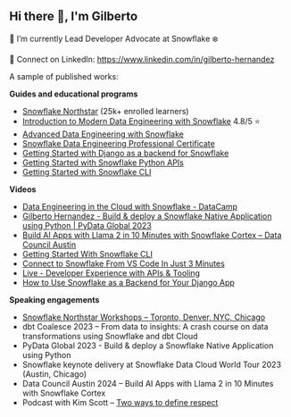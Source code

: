 ## Hi there 👋, I'm Gilberto

🔭 I’m currently Lead Developer Advocate at Snowflake ❄️

🤝 Connect on LinkedIn: https://www.linkedin.com/in/gilberto-hernandez

A sample of published works:

**Guides and educational programs**

- [Snowflake Northstar](https://www.snowflake.com/en/developers/northstar/) (25k+ enrolled learners)
- [Introduction to Modern Data Engineering with Snowflake](https://www.coursera.org/learn/data-engineering-snowflake/) 4.8/5 ⭐️
- [Advanced Data Engineering with Snowflake](https://www.coursera.org/learn/advanced-data-engineering-with-snowflake?specialization=snowflake-data-engineering)
- [Snowflake Data Engineering Professional Certificate](https://www.coursera.org/professional-certificates/snowflake-data-engineering)
- [Getting Started with Django as a backend for Snowflake](https://quickstarts.snowflake.com/guide/getting-started-django-snowflake/)
- [Getting Started with Snowflake Python APIs](https://docs.snowflake.com/en/developer-guide/snowflake-python-api/overview-tutorials)
- [Getting Started with Snowflake CLI](https://quickstarts.snowflake.com/guide/getting-started-with-snowflake-cli/)

**Videos**

- [Data Engineering in the Cloud with Snowflake - DataCamp](https://www.youtube.com/watch?v=s_NtSmBXwDU)
- [Gilberto Hernandez - Build & deploy a Snowflake Native Application using Python | PyData Global 2023](https://www.youtube.com/watch?v=OMkkdO8nMBI)
- [Build AI Apps with Llama 2 in 10 Minutes with Snowflake Cortex – Data Council Austin](https://www.youtube.com/watch?v=UN0rVayPEd4)
- [Getting Started With Snowflake CLI](https://www.youtube.com/watch?v=ooyZh56NePA)
- [Connect to Snowflake From VS Code In Just 3 Minutes](https://www.youtube.com/watch?v=Ov-fluftuiw)
- [Live - Developer Experience with APIs & Tooling](https://www.youtube.com/watch?v=99hyhuj31ro)
- [How to Use Snowflake as a Backend for Your Django App](https://www.youtube.com/watch?v=Wdck7hBco0U)

**Speaking engagements**

- [Snowflake Northstar Workshops – Toronto, Denver, NYC, Chicago](https://www.snowflake.com/northstar-builder-workshops/)
- dbt Coalesce 2023 – From data to insights: A crash course on data transformations using Snowflake and dbt Cloud
- PyData Global 2023 - Build & deploy a Snowflake Native Application using Python
- Snowflake keynote delivery at Snowflake Data Cloud World Tour 2023 (Austin, Chicago)
- Data Council Austin 2024 – Build AI Apps with Llama 2 in 10 Minutes with Snowflake Cortex
- Podcast with Kim Scott – [Two ways to define respect](https://radicalrespectbook.com/podcast-season-2/episode-3-two-ways-to-define-respect)
 

